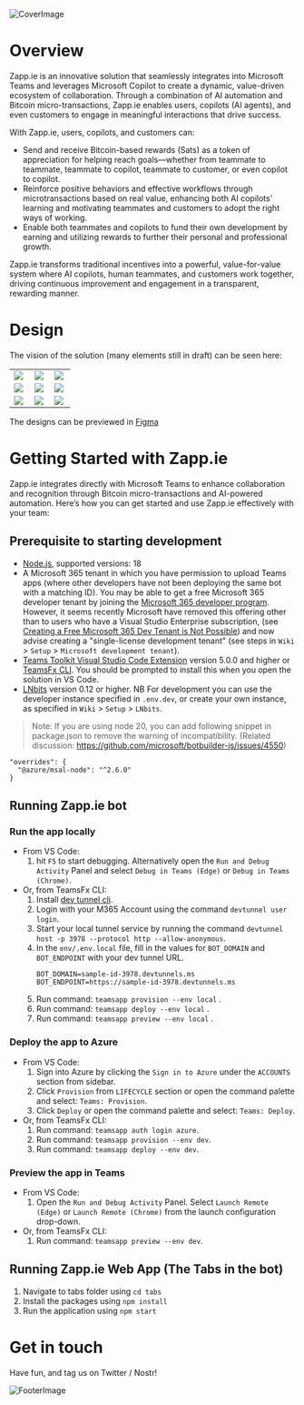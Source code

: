![CoverImage](https://github.com/user-attachments/assets/db930cee-8f0f-47b3-9729-9da8c3b6b2c1)

# Overview

Zapp.ie is an innovative solution that seamlessly integrates into Microsoft Teams and leverages Microsoft Copilot to create a dynamic, value-driven ecosystem of collaboration. Through a combination of AI automation and Bitcoin micro-transactions, Zapp.ie enables users, copilots (AI agents), and even customers to engage in meaningful interactions that drive success.

With Zapp.ie, users, copilots, and customers can:

- Send and receive Bitcoin-based rewards (Sats) as a token of appreciation for helping reach goals—whether from teammate to teammate, teammate to copilot, teammate to customer, or even copilot to copilot.
- Reinforce positive behaviors and effective workflows through microtransactions based on real value, enhancing both AI copilots’ learning and motivating teammates and customers to adopt the right ways of working.
- Enable both teammates and copilots to fund their own development by earning and utilizing rewards to further their personal and professional growth.

Zapp.ie transforms traditional incentives into a powerful, value-for-value system where AI copilots, human teammates, and customers work together, driving continuous improvement and engagement in a transparent, rewarding manner.

# Design

The vision of the solution (many elements still in draft) can be seen here:

<table width="100%">
  <tr>
    <td width="30%"><img src="https://github.com/user-attachments/assets/aa9a5979-302f-4812-be14-4e92a874f544"/></td>
    <td width="30%"><img src="https://github.com/user-attachments/assets/82c97b0a-2771-40a9-ba55-95b9f9736474"/></td>
    <td width="30%"><img src="https://github.com/user-attachments/assets/ec7827a8-43ed-455b-93e8-e42ea8d97613"/></td>
  </tr>
  <tr>
    <td width="30%"><img src="https://github.com/user-attachments/assets/dfdea569-36cd-4407-9fb5-b782b7535aa6"/></td>
    <td width="30%"><img src="https://github.com/user-attachments/assets/2ed3a8e4-3128-475e-baf8-5a1fc13f0ab3"/></td>
    <td width="30%"><img src="https://github.com/user-attachments/assets/9f904f0b-e91a-4797-a5f1-a1d06243db3a"/></td>
  </tr>
  <tr>
    <td width="30%"><img src="https://github.com/user-attachments/assets/a9519947-26c8-4b5b-b0d8-4db7db0ccecc"/></td>
    <td width="30%"><img src="https://github.com/user-attachments/assets/03c1d7c7-7e86-46a9-845e-f5301bb80c45"/></td>
    <td width="30%"><img src="https://github.com/user-attachments/assets/6ec83fd9-f9cb-4ca1-b9d7-9ef84db09bd2"/></td>
  </tr>
</table>

The designs can be previewed in [Figma](https://www.figma.com/proto/i0GdiVa7Dgu1FVSNwhBpjZ/Zapp.ie?node-id=607-67310&node-type=frame&t=FVljvFCjf72XgbJR-1&scaling=min-zoom&content-scaling=fixed&page-id=0%3A1&starting-point-node-id=607%3A67310)

# Getting Started with Zapp.ie

Zapp.ie integrates directly with Microsoft Teams to enhance collaboration and recognition through Bitcoin micro-transactions and AI-powered automation. Here’s how you can get started and use Zapp.ie effectively with your team:

## Prerequisite to starting development

- [Node.js](https://nodejs.org/), supported versions: 18
- A Microsoft 365 tenant in which you have permission to upload Teams apps (where other developers have not been deploying the same bot with a matching ID). You may be able to get a free Microsoft 365 developer tenant by joining the [Microsoft 365 developer program](https://developer.microsoft.com/en-us/microsoft-365/dev-program). However, it seems recently Microsoft have removed this offering other than to users who have a Visual Studio Enterprise subscription, (see [Creating a Free Microsoft 365 Dev Tenant is Not Possible](https://o365reports.com/2024/03/14/creating-a-free-microsoft-365-e5-developer-tenant-is-no-longer-possible/)) and now advise creating a "single-license development tenant" (see steps in `Wiki` > `Setup` > `Microsoft development tenant`).
- [Teams Toolkit Visual Studio Code Extension](https://aka.ms/teams-toolkit) version 5.0.0 and higher or [TeamsFx CLI](https://aka.ms/teams-toolkit-cli). You should be prompted to install this when you open the solution in VS Code.
- [LNbits](https://www.lnbits.com) version 0.12 or higher. NB For development you can use the developer instance specified in `.env.dev`, or create your own instance, as specified in `Wiki` > `Setup` > `LNbits`.

> Note: If you are using node 20, you can add following snippet in package.json to remove the warning of incompatibility. (Related discussion: https://github.com/microsoft/botbuilder-js/issues/4550)

```
"overrides": {
  "@azure/msal-node": "^2.6.0"
}
```

## Running Zapp.ie bot

### Run the app locally

- From VS Code:
  1. hit `F5` to start debugging. Alternatively open the `Run and Debug Activity` Panel and select `Debug in Teams (Edge)` or `Debug in Teams (Chrome)`.
- Or, from TeamsFx CLI:
  1.  Install [dev tunnel cli](https://aka.ms/teamsfx-install-dev-tunnel).
  1.  Login with your M365 Account using the command `devtunnel user login`.
  1.  Start your local tunnel service by running the command `devtunnel host -p 3978 --protocol http --allow-anonymous`.
  1.  In the `env/.env.local` file, fill in the values for `BOT_DOMAIN` and `BOT_ENDPOINT` with your dev tunnel URL.
      ```
      BOT_DOMAIN=sample-id-3978.devtunnels.ms
      BOT_ENDPOINT=https://sample-id-3978.devtunnels.ms
      ```
  1.  Run command: `teamsapp provision --env local` .
  1.  Run command: `teamsapp deploy --env local` .
  1.  Run command: `teamsapp preview --env local` .

### Deploy the app to Azure

- From VS Code:
  1. Sign into Azure by clicking the `Sign in to Azure` under the `ACCOUNTS` section from sidebar.
  1. Click `Provision` from `LIFECYCLE` section or open the command palette and select: `Teams: Provision`.
  1. Click `Deploy` or open the command palette and select: `Teams: Deploy`.
- Or, from TeamsFx CLI:
  1. Run command: `teamsapp auth login azure`.
  1. Run command: `teamsapp provision --env dev`.
  1. Run command: `teamsapp deploy --env dev`.

### Preview the app in Teams

- From VS Code:
  1. Open the `Run and Debug Activity` Panel. Select `Launch Remote (Edge)` or `Launch Remote (Chrome)` from the launch configuration drop-down.
- Or, from TeamsFx CLI:
  1. Run command: `teamsapp preview --env dev`.

## Running Zapp.ie Web App (The Tabs in the bot)

1. Navigate to tabs folder using `cd tabs`
1. Install the packages using `npm install`
1. Run the application using `npm start`

# Get in touch

Have fun, and tag us on Twitter / Nostr!

![FooterImage](https://github.com/user-attachments/assets/3c798d0d-9466-493d-9a66-ee5fe2c374f5)

